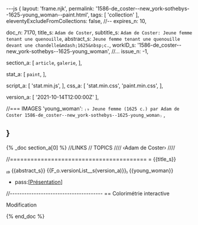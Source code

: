 ---js
{
  layout:    'frame.njk',
  permalink: '1586-de_coster--new_york-sothebys--1625-young_woman--paint.html',
  tags:      [ 'collection' ],
  eleventyExcludeFromCollections: false,
  //-- expires_n: 10,

  doc_n:      7170,
  title_s:    `Adam de Coster`,
  subtitle_s: `Adam de Coster: Jeune femme tenant une quenouille`,
  abstract_s: `Jeune femme tenant une quenouille devant une chandelle&mdash;1625&nbsp;c.`,
  workID_s:   '1586-de_coster--new_york-sothebys--1625-young_woman',
  //... issue_n: -1,

  section_a:
  [
    `article`,
    `galerie`,
  ],

  stat_a:
  [
    `paint`,
  ],

  script_a:
  [
    'stat.min.js',
  ],
  css_a:
  [
    'stat.min.css',
    'paint.min.css',
  ],

  version_a:
  [
    '2021-10-14T12:00:00Z'
  ],

  //=== IMAGES
  'young_woman':
      `₍₉ Jeune femme (1625 c.) par Adam de Coster
      1586-de_coster--new_york-sothebys--1625-young_woman₎`
  ,

}
---
{% _doc section_a[0] %}
//LINKS
// TOPICS
////
‹Adam de Coster›
////

//========================================
= {{title_s}}

₍₀ {{abstract_s}}
  {{F_o.versionList__s(version_a)}}₎
  {{young_woman}}

* pass:[<a href={{U_o.url_s}}{{workID_s}}.html>Présentation</a>]

//---------------------------------------
== Colorimétrie interactive

Modification

{% end_doc %}
